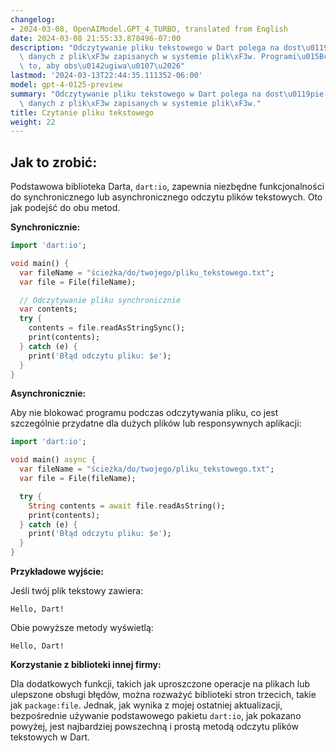 ```yaml
---
changelog:
- 2024-03-08, OpenAIModel.GPT_4_TURBO, translated from English
date: 2024-03-08 21:55:33.878496-07:00
description: "Odczytywanie pliku tekstowego w Dart polega na dost\u0119pie i pobieraniu\
  \ danych z plik\xF3w zapisanych w systemie plik\xF3w. Programi\u015Bci robi\u0105\
  \ to, aby obs\u0142ugiwa\u0107\u2026"
lastmod: '2024-03-13T22:44:35.111352-06:00'
model: gpt-4-0125-preview
summary: "Odczytywanie pliku tekstowego w Dart polega na dost\u0119pie i pobieraniu\
  \ danych z plik\xF3w zapisanych w systemie plik\xF3w."
title: Czytanie pliku tekstowego
weight: 22
---
```


## Jak to zrobić:
Podstawowa biblioteka Darta, `dart:io`, zapewnia niezbędne funkcjonalności do synchronicznego lub asynchronicznego odczytu plików tekstowych. Oto jak podejść do obu metod.

**Synchronicznie:**

```dart
import 'dart:io';

void main() {
  var fileName = "ścieżka/do/twojego/pliku_tekstowego.txt";
  var file = File(fileName);

  // Odczytywanie pliku synchronicznie
  var contents;
  try {
    contents = file.readAsStringSync();
    print(contents);
  } catch (e) {
    print('Błąd odczytu pliku: $e');
  }
}
```

**Asynchronicznie:**

Aby nie blokować programu podczas odczytywania pliku, co jest szczególnie przydatne dla dużych plików lub responsywnych aplikacji:

```dart
import 'dart:io';

void main() async {
  var fileName = "ścieżka/do/twojego/pliku_tekstowego.txt";
  var file = File(fileName);

  try {
    String contents = await file.readAsString();
    print(contents);
  } catch (e) {
    print('Błąd odczytu pliku: $e');
  }
}
```

**Przykładowe wyjście:**

Jeśli twój plik tekstowy zawiera:

```
Hello, Dart!
```

Obie powyższe metody wyświetlą:

```
Hello, Dart!
```

**Korzystanie z biblioteki innej firmy:**

Dla dodatkowych funkcji, takich jak uproszczone operacje na plikach lub ulepszone obsługi błędów, można rozważyć biblioteki stron trzecich, takie jak `package:file`. Jednak, jak wynika z mojej ostatniej aktualizacji, bezpośrednie używanie podstawowego pakietu `dart:io`, jak pokazano powyżej, jest najbardziej powszechną i prostą metodą odczytu plików tekstowych w Dart.
